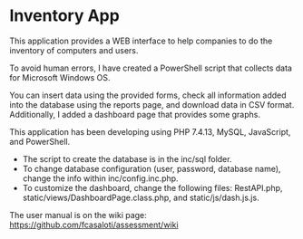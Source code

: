 # Inventory App

This application provides a WEB interface to help companies to do the inventory of computers and users.

To avoid human errors, I have created a PowerShell script that collects data for Microsoft Windows OS.

You can insert data using the provided forms, check all information added into the database using the reports page, and download data
in CSV format. Additionally, I added a dashboard page that provides some graphs.

This application has been developing using PHP 7.4.13, MySQL, JavaScript, and PowerShell.

* The script to create the database is in the inc/sql folder.
* To change database configuration (user, password, database name), change the info within inc/config.inc.php. 
* To customize the dashboard, change the following files: RestAPI.php, static/views/DashboardPage.class.php, and static/js/dash.js.js. 

The user manual is on the wiki page: https://github.com/fcasaloti/assessment/wiki


